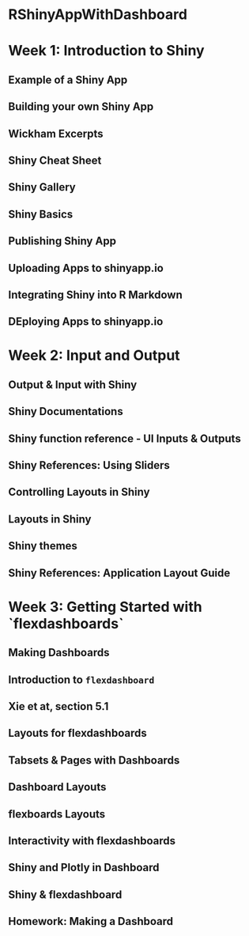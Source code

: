 # RShinyAppWithDashboard

<h1> Week 1: Introduction to Shiny</>

## Example of a Shiny App
## Building your own Shiny App
## Wickham Excerpts
## Shiny Cheat Sheet
## Shiny Gallery
## Shiny Basics
  
## Publishing Shiny App
## Uploading Apps to shinyapp.io
## Integrating Shiny into R Markdown
## DEploying Apps to shinyapp.io

  <h1>Week 2: Input and Output</>
  
## Output & Input with Shiny
  ## Shiny Documentations
  ## Shiny function reference - UI Inputs & Outputs
  ## Shiny References: Using Sliders
  
<h2>Controlling Layouts in Shiny</>
  
  ## Layouts in Shiny
  ## Shiny themes
  ## Shiny References: Application Layout Guide
  
<h1> Week 3: Getting Started with `flexdashboards`</> 

## Making Dashboards
## Introduction to `flexdashboard`
## Xie et at, section 5.1

<h2>Layouts for flexdashboards </>

## Tabsets & Pages with Dashboards
  ## Dashboard Layouts
  ## flexboards Layouts
  
<h2>Interactivity with flexdashboards</>

##  Shiny and Plotly in Dashboard
## Shiny & flexdashboard
## Homework: Making a Dashboard


  
